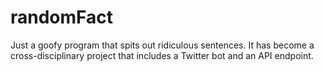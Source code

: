 # randomFact
Just a goofy program that spits out ridiculous sentences.
It has become a cross-disciplinary project that includes a Twitter bot and an API endpoint.
